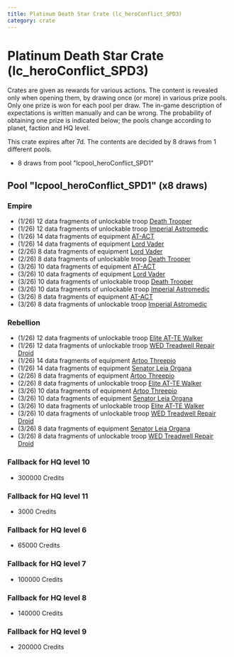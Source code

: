 ```yaml
---
title: Platinum Death Star Crate (lc_heroConflict_SPD3)
category: crate
---
```


# Platinum Death Star Crate (lc_heroConflict_SPD3)

Crates are given as rewards for various actions. The content is revealed only when opening them, by drawing once (or more) in various prize pools. Only one prize is won for each pool per draw. The in-game description of expectations is written manually and can be wrong. The probability of obtaining one prize is indicated below; the pools change according to planet, faction and HQ level.

This crate expires after 7d. The contents are decided by 8 draws from 1 different pools.
  * 8 draws from pool "lcpool_heroConflict_SPD1"

## Pool "lcpool_heroConflict_SPD1" (x8 draws)

### Empire

  * (1/26) 12 data fragments of unlockable troop [Death Trooper](HeroDeathTrooper)
  * (1/26) 12 data fragments of unlockable troop [Imperial Astromedic](R5Medic)
  * (1/26) 14 data fragments of equipment [AT-ACT](eqpEmpireCargoGreatDane)
  * (1/26) 14 data fragments of equipment [Lord Vader](eqpEmpireLordVader)
  * (2/26) 8 data fragments of equipment [Lord Vader](eqpEmpireLordVader)
  * (2/26) 8 data fragments of unlockable troop [Death Trooper](HeroDeathTrooper)
  * (3/26) 10 data fragments of equipment [AT-ACT](eqpEmpireCargoGreatDane)
  * (3/26) 10 data fragments of equipment [Lord Vader](eqpEmpireLordVader)
  * (3/26) 10 data fragments of unlockable troop [Death Trooper](HeroDeathTrooper)
  * (3/26) 10 data fragments of unlockable troop [Imperial Astromedic](R5Medic)
  * (3/26) 8 data fragments of equipment [AT-ACT](eqpEmpireCargoGreatDane)
  * (3/26) 8 data fragments of unlockable troop [Imperial Astromedic](R5Medic)

### Rebellion

  * (1/26) 12 data fragments of unlockable troop [Elite AT-TE Walker](HeroATTE)
  * (1/26) 12 data fragments of unlockable troop [WED Treadwell Repair Droid](Treadwell)
  * (1/26) 14 data fragments of equipment [Artoo  Threepio](eqpRebelArtoo)
  * (1/26) 14 data fragments of equipment [Senator Leia Organa](eqpRebelDiplomat)
  * (2/26) 8 data fragments of equipment [Artoo  Threepio](eqpRebelArtoo)
  * (2/26) 8 data fragments of unlockable troop [Elite AT-TE Walker](HeroATTE)
  * (3/26) 10 data fragments of equipment [Artoo  Threepio](eqpRebelArtoo)
  * (3/26) 10 data fragments of equipment [Senator Leia Organa](eqpRebelDiplomat)
  * (3/26) 10 data fragments of unlockable troop [Elite AT-TE Walker](HeroATTE)
  * (3/26) 10 data fragments of unlockable troop [WED Treadwell Repair Droid](Treadwell)
  * (3/26) 8 data fragments of equipment [Senator Leia Organa](eqpRebelDiplomat)
  * (3/26) 8 data fragments of unlockable troop [WED Treadwell Repair Droid](Treadwell)

### Fallback for HQ level 10

  * 300000 Credits

### Fallback for HQ level 11

  * 3000 Credits

### Fallback for HQ level 6

  * 65000 Credits

### Fallback for HQ level 7

  * 100000 Credits

### Fallback for HQ level 8

  * 140000 Credits

### Fallback for HQ level 9

  * 200000 Credits